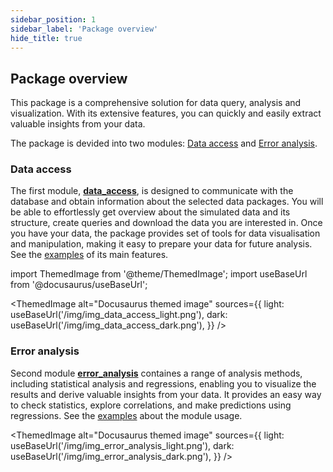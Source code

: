 ```yaml
---
sidebar_position: 1
sidebar_label: 'Package overview'
hide_title: true
---
```


## Package overview

This package is a comprehensive solution for data query, analysis and visualization. With its extensive features, you can quickly and easily extract valuable insights from your data.

The package is devided into two modules: [Data access](#data-access) and [Error analysis](#error-analysis).

### Data access

The first module, [**data_access**](data-access/data_access_description), is designed to communicate with the database and obtain information about the selected data packages.
You will be able to effortlessly get overview about the simulated data and its structure, create queries and download the data you are interested in. Once you have your data, the package provides set of tools for data visualisation and manipulation, making it easy to prepare your data for future analysis. See the [examples](data-access/data_access_examples) of its main features.


import ThemedImage from '@theme/ThemedImage';
import useBaseUrl from '@docusaurus/useBaseUrl';

<ThemedImage
  alt="Docusaurus themed image"
  sources={{
    light: useBaseUrl('/img/img_data_access_light.png'),
    dark: useBaseUrl('/img/img_data_access_dark.png'),
  }}
/>

### Error analysis

Second module [**error_analysis**](error-analysis/error_analysis_description) containes a range of analysis methods, including statistical analysis and regressions, enabling you to visualize the results and derive valuable insights from your data. It provides an easy way to check statistics, explore correlations, and make predictions using regressions. See the [examples](error-analysis/error_analysis_examples) about the module usage.

<ThemedImage
  alt="Docusaurus themed image"
  sources={{
    light: useBaseUrl('/img/img_error_analysis_light.png'),
    dark: useBaseUrl('/img/img_error_analysis_dark.png'),
  }}
/>
